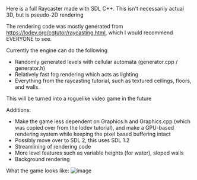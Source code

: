 Here is a full Raycaster made with SDL C++. This isn't necessarily actual 3D, but is pseudo-2D rendering

The rendering code was mostly generated from https://lodev.org/cgtutor/raycasting.html, which I would recommend EVERYONE to see.

Currently the engine can do the following
* Randomly generated levels with cellular automata (generator.cpp / generator.h)
* Relatively fast fog rendering which acts as lighting
* Everything from the raycasting tutorial, such as textured ceilings, floors, and walls.

This will be turned into a roguelike video game in the future

Additions:
* Make the game less dependent on Graphics.h and Graphics.cpp (which was copied over from the lodev tutorial), and make a GPU-based rendering system while keeping the pixel based buffering intact
* Possibly move over to SDL 2, this uses SDL 1.2
* Streamlining of rendering code
* More level features such as variable heights (for water), sloped walls
* Background rendering


What the game looks like:
![image](https://github.com/user-attachments/assets/bff9d309-eeb8-4c8d-81ad-9c78948cb38e)


